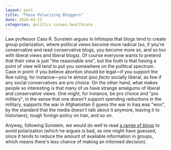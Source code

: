 ```yaml
---
layout: post
title: "Those Polarizing Bloggers"
date: 2010-03-23
categories: politics issues.healthcare
---
```


Law professor Cass R. Sunstein argues in Infotopia that blogs tend to create
group polarization, where political views become more radical (so, if you're
conservative and read conservative blogs, you become more so, and so too with
liberal views and liberal blogs). Of course everyone wants to pretend that
their view is just "the reasonable one", but the truth is that having a point of
view will tend to put you somewhere on the political spectrum. Case in point: 
if you believe abortion should be legal&mdash;if you support the Roe ruling, for
instance&mdash;you're almost _ipso facto_ socially liberal, as few if any
social conservatives are pro choice. On the other hand, what makes people so
interesting is that many of us have strange amalgums of liberal and conservative
views. One might, for instance, be pro choice and "pro military", in the sense
that one doesn't support spending reductions in the military, supports the war
in Afghanistan (I guess the war in Iraq was "won", by the standard that the
media doesn't talk about it anymore, leaving it to historians), tough foreign
policy on Iran, and so on. 

Anyway, following Sunstein, we would do well to read [a range of
blogs](http://www.huffingtonpost.com/arianna-huffington/health-care-post-mortem-d_b_508779.html)
 to avoid polarization (which he argues is bad, as one might have guessed, since
it tends to reduce the amount of available information in groups, which means
there's less chance of making an informed
decision).